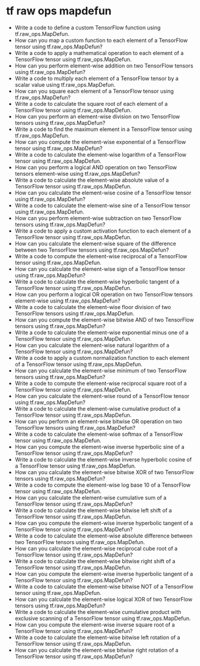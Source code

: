 # tf raw ops mapdefun

- Write a code to define a custom TensorFlow function using tf.raw_ops.MapDefun.
- How can you map a custom function to each element of a TensorFlow tensor using tf.raw_ops.MapDefun?
- Write a code to apply a mathematical operation to each element of a TensorFlow tensor using tf.raw_ops.MapDefun.
- How can you perform element-wise addition on two TensorFlow tensors using tf.raw_ops.MapDefun?
- Write a code to multiply each element of a TensorFlow tensor by a scalar value using tf.raw_ops.MapDefun.
- How can you square each element of a TensorFlow tensor using tf.raw_ops.MapDefun?
- Write a code to calculate the square root of each element of a TensorFlow tensor using tf.raw_ops.MapDefun.
- How can you perform an element-wise division on two TensorFlow tensors using tf.raw_ops.MapDefun?
- Write a code to find the maximum element in a TensorFlow tensor using tf.raw_ops.MapDefun.
- How can you compute the element-wise exponential of a TensorFlow tensor using tf.raw_ops.MapDefun?
- Write a code to calculate the element-wise logarithm of a TensorFlow tensor using tf.raw_ops.MapDefun.
- How can you perform a logical AND operation on two TensorFlow tensors element-wise using tf.raw_ops.MapDefun?
- Write a code to calculate the element-wise absolute value of a TensorFlow tensor using tf.raw_ops.MapDefun.
- How can you calculate the element-wise cosine of a TensorFlow tensor using tf.raw_ops.MapDefun?
- Write a code to calculate the element-wise sine of a TensorFlow tensor using tf.raw_ops.MapDefun.
- How can you perform element-wise subtraction on two TensorFlow tensors using tf.raw_ops.MapDefun?
- Write a code to apply a custom activation function to each element of a TensorFlow tensor using tf.raw_ops.MapDefun.
- How can you calculate the element-wise square of the difference between two TensorFlow tensors using tf.raw_ops.MapDefun?
- Write a code to compute the element-wise reciprocal of a TensorFlow tensor using tf.raw_ops.MapDefun.
- How can you calculate the element-wise sign of a TensorFlow tensor using tf.raw_ops.MapDefun?
- Write a code to calculate the element-wise hyperbolic tangent of a TensorFlow tensor using tf.raw_ops.MapDefun.
- How can you perform a logical OR operation on two TensorFlow tensors element-wise using tf.raw_ops.MapDefun?
- Write a code to calculate the element-wise floor division of two TensorFlow tensors using tf.raw_ops.MapDefun.
- How can you compute the element-wise bitwise AND of two TensorFlow tensors using tf.raw_ops.MapDefun?
- Write a code to calculate the element-wise exponential minus one of a TensorFlow tensor using tf.raw_ops.MapDefun.
- How can you calculate the element-wise natural logarithm of a TensorFlow tensor using tf.raw_ops.MapDefun?
- Write a code to apply a custom normalization function to each element of a TensorFlow tensor using tf.raw_ops.MapDefun.
- How can you calculate the element-wise minimum of two TensorFlow tensors using tf.raw_ops.MapDefun?
- Write a code to compute the element-wise reciprocal square root of a TensorFlow tensor using tf.raw_ops.MapDefun.
- How can you calculate the element-wise round of a TensorFlow tensor using tf.raw_ops.MapDefun?
- Write a code to calculate the element-wise cumulative product of a TensorFlow tensor using tf.raw_ops.MapDefun.
- How can you perform an element-wise bitwise OR operation on two TensorFlow tensors using tf.raw_ops.MapDefun?
- Write a code to calculate the element-wise softmax of a TensorFlow tensor using tf.raw_ops.MapDefun.
- How can you compute the element-wise inverse hyperbolic sine of a TensorFlow tensor using tf.raw_ops.MapDefun?
- Write a code to calculate the element-wise inverse hyperbolic cosine of a TensorFlow tensor using tf.raw_ops.MapDefun.
- How can you calculate the element-wise bitwise XOR of two TensorFlow tensors using tf.raw_ops.MapDefun?
- Write a code to compute the element-wise log base 10 of a TensorFlow tensor using tf.raw_ops.MapDefun.
- How can you calculate the element-wise cumulative sum of a TensorFlow tensor using tf.raw_ops.MapDefun?
- Write a code to calculate the element-wise bitwise left shift of a TensorFlow tensor using tf.raw_ops.MapDefun.
- How can you compute the element-wise inverse hyperbolic tangent of a TensorFlow tensor using tf.raw_ops.MapDefun?
- Write a code to calculate the element-wise absolute difference between two TensorFlow tensors using tf.raw_ops.MapDefun.
- How can you calculate the element-wise reciprocal cube root of a TensorFlow tensor using tf.raw_ops.MapDefun?
- Write a code to calculate the element-wise bitwise right shift of a TensorFlow tensor using tf.raw_ops.MapDefun.
- How can you compute the element-wise inverse hyperbolic tangent of a TensorFlow tensor using tf.raw_ops.MapDefun?
- Write a code to calculate the element-wise bitwise NOT of a TensorFlow tensor using tf.raw_ops.MapDefun.
- How can you calculate the element-wise logical XOR of two TensorFlow tensors using tf.raw_ops.MapDefun?
- Write a code to calculate the element-wise cumulative product with exclusive scanning of a TensorFlow tensor using tf.raw_ops.MapDefun.
- How can you compute the element-wise inverse square root of a TensorFlow tensor using tf.raw_ops.MapDefun?
- Write a code to calculate the element-wise bitwise left rotation of a TensorFlow tensor using tf.raw_ops.MapDefun.
- How can you calculate the element-wise bitwise right rotation of a TensorFlow tensor using tf.raw_ops.MapDefun?